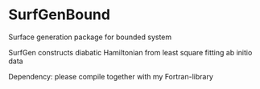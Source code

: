 # SurfGenBound
Surface generation package for bounded system

SurfGen constructs diabatic Hamiltonian from least square fitting ab initio data

Dependency: please compile together with my Fortran-library
